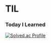 # TIL
### Today I Learned

[![Solved.ac Profile](http://mazassumnida.wtf/api/v2/generate_badge?boj=pbsu1213)](https://solved.ac/pbsu1213/)